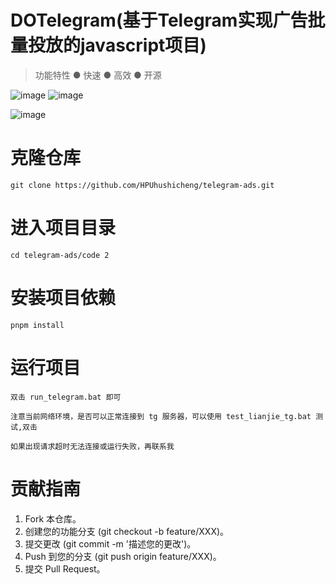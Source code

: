 

# DOTelegram(基于Telegram实现广告批量投放的javascript项目)
>功能特性
>● 快速
>● 高效
>● 开源

 ![image](https://github.com/user-attachments/assets/c95498b6-2369-4c77-8a63-774fad56b4b9)
![image](https://github.com/user-attachments/assets/5e664c99-f49a-4d56-8bc8-b7b824713687)

![image](https://github.com/user-attachments/assets/a3bc0e92-548e-4b98-abf2-4b407f5dc667)




# 克隆仓库
```
git clone https://github.com/HPUhushicheng/telegram-ads.git
```
# 进入项目目录
```
cd telegram-ads/code 2
```
# 安装项目依赖
```
pnpm install 
```
# 运行项目
```
双击 run_telegram.bat 即可

注意当前网络环境，是否可以正常连接到 tg 服务器，可以使用 test_lianjie_tg.bat 测试,双击

如果出现请求超时无法连接或运行失败，再联系我
```
# 贡献指南
1. Fork 本仓库。
2. 创建您的功能分支 (git checkout -b feature/XXX)。
3. 提交更改 (git commit -m '描述您的更改')。
4. Push 到您的分支 (git push origin feature/XXX)。
5. 提交 Pull Request。
